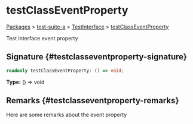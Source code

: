 # testClassEventProperty

[Packages](/) &gt; [test-suite-a](/test-suite-a) &gt; [TestInterface](/test-suite-a/testinterface-interface) &gt; [testClassEventProperty](/test-suite-a/testinterface-interface/testclasseventproperty-propertysignature)

Test interface event property

## Signature {#testclasseventproperty-signature}

```typescript
readonly testClassEventProperty: () => void;
```

**Type:** () =&gt; void

## Remarks {#testclasseventproperty-remarks}

Here are some remarks about the event property
